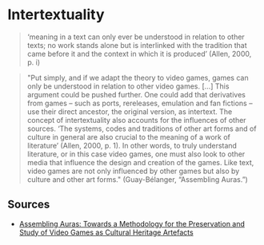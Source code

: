 # Intertextuality

> ‘meaning in a text can only ever be understood in relation to other texts; no work stands alone but is interlinked with the tradition that came before it and the context in which it is produced’ (Allen, 2000, p. i)

> "Put simply, and if we adapt the theory to video games, games can only be understood in relation to other video games. […] This argument could be pushed further. One could add that derivatives from games – such as ports, rereleases, emulation and fan fictions – use their direct ancestor, the original version, as intertext. The concept of intertextuality also accounts for the influences of other sources. ‘The systems, codes and traditions of other art forms and of culture in general are also crucial to the meaning of a work of literature’ (Allen, 2000, p. 1). In other words, to truly understand literature, or in this case video games, one must also look to other media that influence the design and creation of the games. Like text, video games are not only influenced by other games but also by culture and other art forms." (Guay-Bélanger, “Assembling Auras.”)

## Sources
- [Assembling Auras: Towards a Methodology for the Preservation and Study of Video Games as Cultural Heritage Artefacts](literature/guay-belangerAssemblingAurasMethodology2022.md)